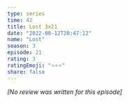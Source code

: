 ```yaml
---
type: series
time: 42
title: Lost 3x21
date: "2022-08-12T20:47:12"
name: "Lost"
season: 3
episode: 21
rating: 3
ratingEmoji: "⭐️⭐️⭐️"
share: false
---
```


_[No review was written for this episode]_
